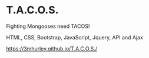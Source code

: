 # T.A.C.O.S.
Fighting Mongooses need TACOS!

HTML, CSS, Bootstrap, JavaScript, Jquery, API and Ajax


https://3mhurley.github.io/T.A.C.O.S./
